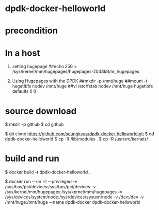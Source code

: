 # dpdk-docker-helloworld

precondition
================================
# In a host

1. setting hugepage
##echo 256 > /sys/kernel/mm/hugepages/hugepages-2048kB/nr_hugepages

2. Using Hugepages with the DPDK
##mkdir -p /mnt/huge
##mount -t hugetlbfs nodev /mnt/huge
##vi /etc/fstab
nodev /mnt/huge hugetlbfs defaults 0 0


source download
=================================

$ mkdir -p github
$ cd github

$ git clone https://github.com/seungkyua/dpdk-docker-helloworld.git
$ cd dpdk-docker-helloworld
$ cp -R /lib/modules .
$ cp -R /usr/src/kernels/ .


build and run
======================================

$ docker build -t dpdk-docker-helloworld .

$ docker run --rm -it --privileged -v /sys/bus/pci/devices:/sys/bus/pci/devices -v /sys/kernel/mm/hugepages:/sys/kernel/mm/hugepages -v /sys/devices/system/node:/sys/devices/system/node -v /dev:/dev -v /mnt/huge:/mnt/huge --name dpdk-docker dpdk-docker-helloworld
